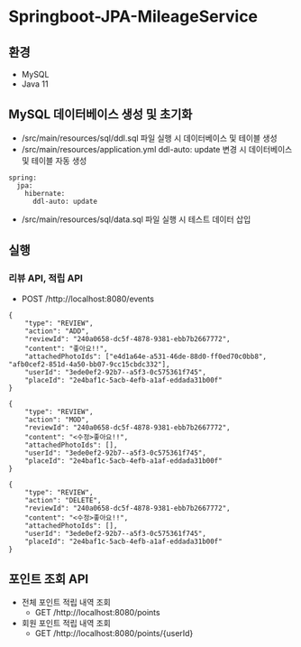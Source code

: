 # Springboot-JPA-MileageService
## 환경
* MySQL
* Java 11 

## MySQL 데이터베이스 생성 및 초기화 
* /src/main/resources/sql/ddl.sql 파일 실행 시 데이터베이스 및 테이블 생성 
* /src/main/resources/application.yml ddl-auto: update 변경 시 데이터베이스 및 테이블 자동 생성 

```
spring:
  jpa:
    hibernate:
      ddl-auto: update
```

* /src/main/resources/sql/data.sql 파일 실행 시 테스트 데이터 삽입 

## 실행 
### 리뷰 API, 적립 API
* POST /http://localhost:8080/events 
```
{
    "type": "REVIEW",
    "action": "ADD",
    "reviewId": "240a0658-dc5f-4878-9381-ebb7b2667772",
    "content": "좋아요!!",
    "attachedPhotoIds": ["e4d1a64e-a531-46de-88d0-ff0ed70c0bb8", "afb0cef2-851d-4a50-bb07-9cc15cbdc332"],
    "userId": "3ede0ef2-92b7--a5f3-0c575361f745",
    "placeId": "2e4baf1c-5acb-4efb-a1af-eddada31b00f"
}
```
```
{
    "type": "REVIEW",
    "action": "MOD",
    "reviewId": "240a0658-dc5f-4878-9381-ebb7b2667772",
    "content": "<수정>좋아요!!",
    "attachedPhotoIds": [],
    "userId": "3ede0ef2-92b7--a5f3-0c575361f745",
    "placeId": "2e4baf1c-5acb-4efb-a1af-eddada31b00f"
}
```
```
{
    "type": "REVIEW",
    "action": "DELETE",
    "reviewId": "240a0658-dc5f-4878-9381-ebb7b2667772",
    "content": "<수정>좋아요!!",
    "attachedPhotoIds": [],
    "userId": "3ede0ef2-92b7--a5f3-0c575361f745",
    "placeId": "2e4baf1c-5acb-4efb-a1af-eddada31b00f"
}
```
## 포인트 조회 API
* 전체 포인트 적립 내역 조회 
  * GET /http://localhost:8080/points
* 회원 포인트 적립 내역 조회 
  * GET /http://localhost:8080/points/{userId}
 
